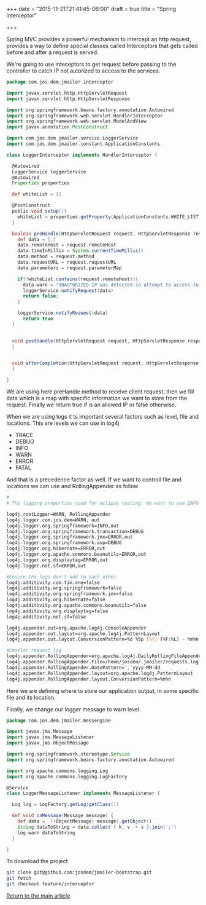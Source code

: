 +++
date = "2015-11-21T21:41:45-06:00"
draft = true
title = "Spring Interceptor"

+++

Spring MVC provides a powerful mechanism to intercept an http request, provides a way to define special classes called Interceptors that gets called before and after a request is served.

We're going to use inteceptors to get request before passing to the controller to catch IP not autorized to access to the services.

```groovy
package com.jos.dem.jmailer.interceptor

import javax.servlet.http.HttpServletRequest
import javax.servlet.http.HttpServletResponse

import org.springframework.beans.factory.annotation.Autowired
import org.springframework.web.servlet.HandlerInterceptor
import org.springframework.web.servlet.ModelAndView
import javax.annotation.PostConstruct

import com.jos.dem.jmailer.service.LoggerService
import com.jos.dem.jmailer.constant.ApplicationConstants

class LoggerInterceptor implements HandlerInterceptor {

  @Autowired
  LoggerService loggerService
  @Autowired
  Properties properties

  def whiteList = []

  @PostConstruct
  public void setup(){
    whiteList = properties.getProperty(ApplicationConstants.WHITE_LIST).tokenize(',')
  }

  boolean preHandle(HttpServletRequest request, HttpServletResponse response, Object handler) {
    def data = [:]
    data.remoteHost = request.remoteHost
    data.timeInMillis = System.currentTimeMillis()
    data.method = request.method
    data.requestURL = request.requestURL
    data.parameters = request.parameterMap

    if(!whiteList.contains(request.remoteHost)){
      data.warn = "UNAUTORIZED IP was detected in attempt to access to resource"
      loggerService.notifyRequest(data)
      return false;
    }

    loggerService.notifyRequest(data)
      return true
  }


  void postHandle(HttpServletRequest request, HttpServletResponse response, Object handler, ModelAndView modelAndView) {
  }


  void afterCompletion(HttpServletRequest request, HttpServletResponse response, Object handler, Exception ex) {
  }

}
```

We are using here preHandle method to receive client request, then we fill data which is a map with specific information we want to store from the request. Finally we return true if is an allowed IP or false otherwise.

When we are using logs it ts important several factors such as level, file and locations. This are levels we can use in log4j

* TRACE
* DEBUG
* INFO
* WARN
* ERROR
* FATAL

And that is a precedence factor as well. If we want to controll file and locations we can use and RollingAppender as follow

```bash
#
# The logging properties used for eclipse testing, We want to see INFO output on the console.

log4j.rootLogger=WARN, RollingAppender
log4j.logger.com.jos.dem=WARN, out
log4j.logger.org.springframework=INFO,out
log4j.logger.org.springframework.transaction=DEBUG
log4j.logger.org.springframework.jmx=ERROR,out
log4j.logger.org.springframework.aop=DEBUG
log4j.logger.org.hibernate=ERROR,out
log4j.logger.org.apache.commons.beanutils=ERROR,out
log4j.logger.org.displaytag=ERROR,out
log4j.logger.net.sf=ERROR,out

#Ensure the logs don't add to each other
log4j.additivity.com.tim.one=false
log4j.additivity.org.springframework=false
log4j.additivity.org.springframework.jmx=false
log4j.additivity.org.hibernate=false
log4j.additivity.org.apache.commons.beanutils=false
log4j.additivity.org.displaytag=false
log4j.additivity.net.sf=false

log4j.appender.out=org.apache.log4j.ConsoleAppender
log4j.appender.out.layout=org.apache.log4j.PatternLayout
log4j.appender.out.layout.ConversionPattern=%d %5p [%t] (%F:%L) - %m%n

#Emailer request log
log4j.appender.RollingAppender=org.apache.log4j.DailyRollingFileAppender
log4j.appender.RollingAppender.File=/home/josdem/.jmailer/requests.log
log4j.appender.RollingAppender.DatePattern='.'yyyy-MM-dd
log4j.appender.RollingAppender.layout=org.apache.log4j.PatternLayout
log4j.appender.RollingAppender.layout.ConversionPattern=%m%n
```

Here we are defining where to store our application output, in some specific file and its location.

Finally, we change our logger message to warn level.

```groovy
package com.jos.dem.jmailer.messengine

import javax.jms.Message
import javax.jms.MessageListener
import javax.jms.ObjectMessage

import org.springframework.stereotype.Service
import org.springframework.beans.factory.annotation.Autowired

import org.apache.commons.logging.Log
import org.apache.commons.logging.LogFactory

@Service
class LoggerMessageListener implements MessageListener {

  Log log = LogFactory.getLog(getClass())

  def void onMessage(Message message) {
    def data =  ((ObjectMessage) message).getObject()
    String dataToString = data.collect { k, v -> v }.join(';')
    log.warn dataToString
  }

}
```

To download the project

```bash
git clone git@github.com:josdem/jmailer-bootstrap.git
git fetch
git checkout feature/interceptor
```

[Return to the main article](/techtalk/spring)
